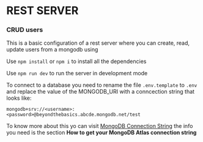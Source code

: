 # REST SERVER

### CRUD users

This is a basic configuration of a rest server where you can create, read, update users from a mongodb using

Use `npm install` or `npm i` to install all the dependencies

Use `npm run dev` to run the server in development mode

To connect to a database you need to rename the file `.env.template` to `.env` and replace the value of the MONGODB_URI with a conncection string that looks like:

```
mongodb+srv://<username>:<password>@beyondthebasics.abcde.mongodb.net/test
```

To know more about this yo can visit [MongoDB Connection String](https://www.mongodb.com/basics/mongodb-connection-string) the info you need is the section **How to get your MongoDB Atlas connection string**
